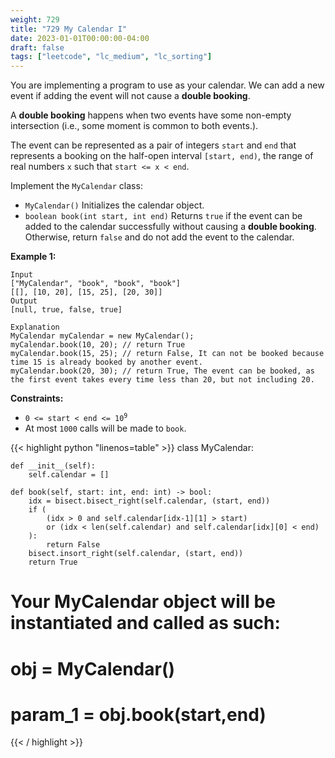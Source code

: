 ```yaml
---
weight: 729
title: "729 My Calendar I"
date: 2023-01-01T00:00:00-04:00
draft: false
tags: ["leetcode", "lc_medium", "lc_sorting"]
---
```


You are implementing a program to use as your calendar. We can add a new event if adding the event will not cause a **double booking**.

A **double booking** happens when two events have some non-empty intersection (i.e., some moment is common to both events.).

The event can be represented as a pair of integers `start` and `end` that represents a booking on the half-open interval `[start, end)`, the range of real numbers `x` such that `start <= x < end`.

Implement the `MyCalendar` class:
- `MyCalendar()` Initializes the calendar object.
- `boolean book(int start, int end)` Returns `true` if the event can be added to the calendar successfully without causing a **double booking**. Otherwise, return `false` and do not add the event to the calendar.

**Example 1:**
```
Input
["MyCalendar", "book", "book", "book"]
[[], [10, 20], [15, 25], [20, 30]]
Output
[null, true, false, true]

Explanation
MyCalendar myCalendar = new MyCalendar();
myCalendar.book(10, 20); // return True
myCalendar.book(15, 25); // return False, It can not be booked because time 15 is already booked by another event.
myCalendar.book(20, 30); // return True, The event can be booked, as the first event takes every time less than 20, but not including 20.
```

**Constraints:**
- <code>0 <= start < end <= 10<sup>9</sup></code>
- At most `1000` calls will be made to `book`.

<div class="tabs"></div>
<div class="tab-content">
<div id="python" class="lang">
{{< highlight python "linenos=table" >}}
class MyCalendar:

    def __init__(self):
        self.calendar = []

    def book(self, start: int, end: int) -> bool:
        idx = bisect.bisect_right(self.calendar, (start, end))
        if (
            (idx > 0 and self.calendar[idx-1][1] > start)
            or (idx < len(self.calendar) and self.calendar[idx][0] < end)
        ):
            return False
        bisect.insort_right(self.calendar, (start, end))
        return True

# Your MyCalendar object will be instantiated and called as such:
# obj = MyCalendar()
# param_1 = obj.book(start,end)
{{< / highlight >}}
</div>
</div>
